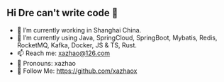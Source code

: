 ## Hi Dre can't write code 👋

- 🎯 I’m currently working in Shanghai China.
- 🎉 I’m currently using Java, SpringCloud, SpringBoot, Mybatis, Redis, RocketMQ, Kafka, Docker, JS & TS, Rust.
- 📫 Reach me: xazhao@126.com
- 🥰 Pronouns: xazhao
- 💞 Follow Me: https://github.com/xazhaox
